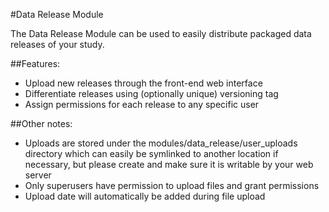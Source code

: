 #Data Release Module

The Data Release Module can be used to easily distribute packaged data releases of your study.

##Features:

- Upload new releases through the front-end web interface
- Differentiate releases using (optionally unique) versioning tag
- Assign permissions for each release to any specific user

##Other notes:

- Uploads are stored under the modules/data_release/user_uploads directory which can easily be symlinked to another location if necessary, but please create and make sure it is writable by your web server
- Only superusers have permission to upload files and grant permissions
- Upload date will automatically be added during file upload
